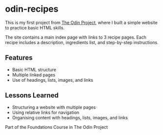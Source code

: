 # odin-recipes

This is my first project from [The Odin Project](https://www.theodinproject.com/), where I built a simple website to practice basic HTML skills.  

The site contains a main index page with links to 3 recipe pages. Each recipe includes a description, ingredients list, and step-by-step instructions.  

## Features
- Basic HTML structure
- Multiple linked pages
- Use of headings, lists, images, and links

## Lessons Learned
- Structuring a website with multiple pages
- Using relative links for navigation
- Organising content with headings, lists, images, and links

Part of the Foundations Course in The Odin Project
